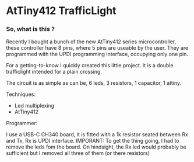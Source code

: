 # **AtTiny412 TrafficLight**

### **So, what is this ?**

Recently I bought a bunch of the new AtTiny412 series microcontroller, these controller have 8 pins, where 5 pins are useable by the user. They are programmed with the UPDI programming interface, occupying only one pin.

For a getting-to-know I quickly created this little project. It is a double trafficlight intended for a plain crossing.

The circuit is as simple as can be, 6 leds, 3 resistors, 1 capacitor, 1 attiny.

Techniques:

- Led multiplexing
- AtTiny412

Programmer:

I use a USB-C CH340 board, it is fitted with a 1k resistor seated between Rx and Tx, Rx is UPDI interface. IMPORANT: To get the thing going, I had to remove the leds fom the board. On hindsight, the Rx led would probably be sufficient but I removed all three of them (or there resistors)
